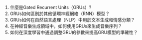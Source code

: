 1. 什麼是Gated Recurrent Units（GRUs）?
2. GRUs如何區別於其他循環神經網絡（RNN）模型？
3. GRUs如何在自然語言處理（NLP）中用於文本生成和情感分類？
4. 在神經音樂生成領域中，如何使用GRUs來生成音樂序列？
5. 如何在深度學習中通過調整GRU的參數來提高GRU模型的準確性？